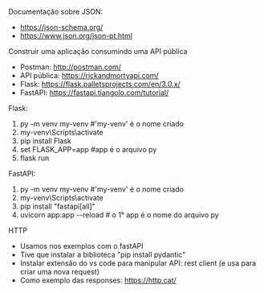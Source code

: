 Documentação sobre JSON:
- https://json-schema.org/ 
- https://www.json.org/json-pt.html 

Construir uma aplicação consumindo uma API pública
- Postman: http://postman.com/ 
- API pública: https://rickandmortyapi.com/ 
- Flask: https://flask.palletsprojects.com/en/3.0.x/ 
- FastAPI: https://fastapi.tiangolo.com/tutorial/ 

Flask:
1. py -m venv my-venv  #'my-venv' é o nome criado
2. my-venv\Scripts\activate
3. pip install Flask
4. set FLASK_APP=app  #app é o arquivo py
5. flask run

FastAPI:
1. py -m venv my-venv  #'my-venv' é o nome criado
2. my-venv\Scripts\activate
3. pip install "fastapi[all]"
4. uvicorn app:app --reload  # o 1° app é o nome do arquivo py  

HTTP 
- Usamos nos exemplos com o fastAPI
- Tive que instalar a biblioteca "pip install pydantic"
- Instalar extensão do vs code para manipular API: rest client (e usa para criar uma nova request)
- Como exemplo das responses: https://http.cat/
